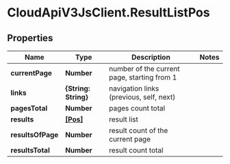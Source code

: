 # CloudApiV3JsClient.ResultListPos

## Properties
Name | Type | Description | Notes
------------ | ------------- | ------------- | -------------
**currentPage** | **Number** | number of the current page, starting from 1 | 
**links** | **{String: String}** | navigation links (previous, self, next) | 
**pagesTotal** | **Number** | pages count total | 
**results** | [**[Pos]**](Pos.md) | result list | 
**resultsOfPage** | **Number** | result count of the current page | 
**resultsTotal** | **Number** | result count total | 


